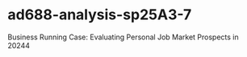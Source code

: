 # ad688-analysis-sp25A3-7

Business Running Case: Evaluating Personal Job Market Prospects in 20244
